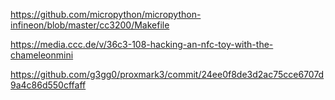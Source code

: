 https://github.com/micropython/micropython-infineon/blob/master/cc3200/Makefile

https://media.ccc.de/v/36c3-108-hacking-an-nfc-toy-with-the-chameleonmini

https://github.com/g3gg0/proxmark3/commit/24ee0f8de3d2ac75cce6707d9a4c86d550cffaff
